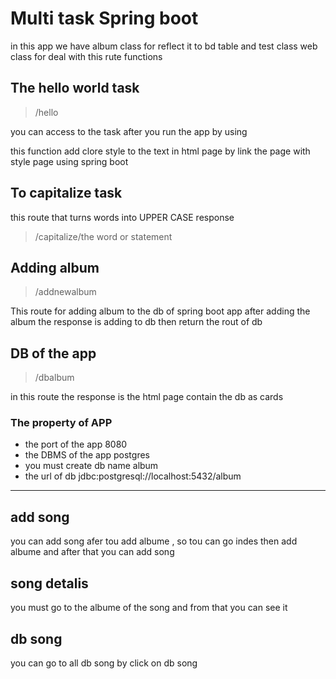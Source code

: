 # Multi task Spring boot
 in this app  we have  album class  for reflect it to bd table
 and test class web class for deal with this rute functions
## The hello world  task 
> /hello

you can access  to the task after you run the app by using 

 
this function add clore style to the text in html page by link
the page with style page using spring boot

## To capitalize task 
 this route that turns words into UPPER CASE response 
 >/capitalize/the word or statement


## Adding album
> /addnewalbum 

This route for adding album to the db of spring boot app
after adding the album the response is  adding to db then 
return the rout of db 


## DB of the app
> /dbalbum

in this route  the response is the html page contain the db as cards 

### The property of APP
- the port of the app 8080
- the DBMS of the app postgres
- you must create db name album
- the url of db jdbc:postgresql://localhost:5432/album

---
## add song
you can add song afer tou add albume , so tou can go indes then add albume and after that you can
add song 

## song detalis 
you must go to the albume of the song and from that you can see it

## db song
you can go to all db song by click on db song




